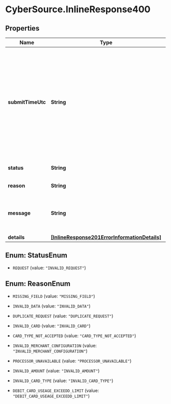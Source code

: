 # CyberSource.InlineResponse400

## Properties
Name | Type | Description | Notes
------------ | ------------- | ------------- | -------------
**submitTimeUtc** | **String** | Time of request in UTC. &#x60;Format: YYYY-MM-DDThh:mm:ssZ&#x60;  Example 2016-08-11T22:47:57Z equals August 11, 2016, at 22:47:57 (10:47:57 p.m.). The T separates the date and the time. The Z indicates UTC.  | [optional] 
**status** | **String** | The status of the submitted transaction. | [optional] 
**reason** | **String** | The reason of the status.  | [optional] 
**message** | **String** | The detail message related to the status and reason listed above. | [optional] 
**details** | [**[InlineResponse201ErrorInformationDetails]**](InlineResponse201ErrorInformationDetails.md) |  | [optional] 


<a name="StatusEnum"></a>
## Enum: StatusEnum


* `REQUEST` (value: `"INVALID_REQUEST"`)




<a name="ReasonEnum"></a>
## Enum: ReasonEnum


* `MISSING_FIELD` (value: `"MISSING_FIELD"`)

* `INVALID_DATA` (value: `"INVALID_DATA"`)

* `DUPLICATE_REQUEST` (value: `"DUPLICATE_REQUEST"`)

* `INVALID_CARD` (value: `"INVALID_CARD"`)

* `CARD_TYPE_NOT_ACCEPTED` (value: `"CARD_TYPE_NOT_ACCEPTED"`)

* `INVALID_MERCHANT_CONFIGURATION` (value: `"INVALID_MERCHANT_CONFIGURATION"`)

* `PROCESSOR_UNAVAILABLE` (value: `"PROCESSOR_UNAVAILABLE"`)

* `INVALID_AMOUNT` (value: `"INVALID_AMOUNT"`)

* `INVALID_CARD_TYPE` (value: `"INVALID_CARD_TYPE"`)

* `DEBIT_CARD_USEAGE_EXCEEDD_LIMIT` (value: `"DEBIT_CARD_USEAGE_EXCEEDD_LIMIT"`)




